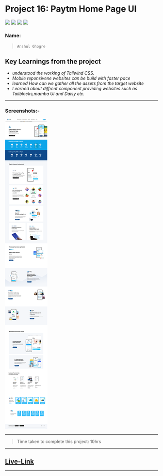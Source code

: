 # Project 16: Paytm Home Page UI

![](https://img.shields.io/badge/HTML-CSS-blue) ![](https://img.shields.io/badge/LCO-iNeuron.ai-lightgrey) ![](https://img.shields.io/badge/Assignment--1-Project--16-success) ![](https://img.shields.io/badge/Full--Stack--Java--Dev-Bootcamp-yellowgreen)

### Name:

> `Anshul Ghogre`

## Key Learnings from the project

- _understood the working of Tailwind CSS._
- _Mobile reponsivene websites can be build with faster pace_
- _learned How can we gather all the assets from the target website_
- _Learned about diffrent component providing websites such as Tailblocks,mamba Ui and Daisy etc._

---

### Screenshots:-

![Project15](./a16.png)

---

> Time taken to complete this project: 10hrs

---

## [Live-Link](https://project-15-product-design-landing-pag.netlify.app/)

---
